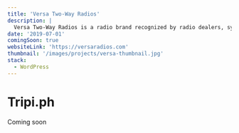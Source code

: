 ```yaml
---
title: 'Versa Two-Way Radios'
description: |
  Versa Two-Way Radios is a radio brand recognized by radio dealers, system integrators, and security dealers due to it’s economical yet superior performance, reliability and service.
date: '2019-07-01'
comingSoon: true
websiteLink: 'https://versaradios.com'
thumbnail: '/images/projects/versa-thumbnail.jpg'
stack:
  - WordPress
---
```


# Tripi.ph

Coming soon
